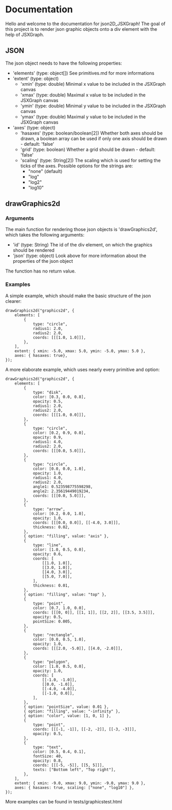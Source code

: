 # Documentation
Hello and welcome to the documentation for json2D_JSXGraph!
The goal of this project is to render json graphic objects onto a div element with the help of JSXGraph.


## JSON
The json object needs to have the following properties:
- 'elements' (type: object[]) See primitives.md for more informations
- 'extent' (type: object)
	- 'xmin' (type: double) Minimal x value to be included in the JSXGraph canvas
	- 'xmax' (type: double) Maximal x value to be included in the JSXGraph canvas
	- 'ymin' (type: double) Minimal y value to be included in the JSXGraph canvas
	- 'ymax' (type: double) Maximal y value to be included in the JSXGraph canvas
- 'axes' (type: object)
	- 'hasaxes' (type: boolean/boolean[2]) Whether both axes should be drawn, a boolean array can be used if only one axis should be drawn - default: 'false'
	- 'grid' (type: boolean) Whether a grid should be drawn - default: 'false'
	- 'scaling' (type: String[2]) The scaling which is used for setting the ticks of the axes. Possible options for the strings are:
		- "none" (default)
		- "log"
		- "log2"
		- "log10"


## drawGraphics2d
### Arguments
The main function for rendering those json objects is 'drawGraphics2d', which takes the following arguments:
- 'id' (type: String) The id of the div element, on which the graphics should be rendered
- 'json' (type: object) Look above for more information about the properties of the json object

The function has no return value.

### Examples
A simple example, which should make the basic structure of the json clearer:
```
drawGraphics2d("graphics2d", {
	elements: [
		{
			type: "circle",
			radius1: 2.0,
			radius2: 2.0,
			coords: [[[1.0, 1.0]]],
		},
	],
	extent: { xmin: -5.0, xmax: 5.0, ymin: -5.0, ymax: 5.0 },
	axes: { hasaxes: true},
});
```
A more elaborate example, which uses nearly every primitive and option:
```
drawGraphics2d("graphics2d", {
	elements: [
		{
			type: "disk",
			color: [0.3, 0.0, 0.8],
			opacity: 0.5,
			radius1: 2.0,
			radius2: 2.0,
			coords: [[[1.0, 0.0]]],
		},
		{
			type: "circle",
			color: [0.2, 0.9, 0.0],
			opacity: 0.9,
			radius1: 4.0,
			radius2: 2.0,
			coords: [[[0.0, 5.0]]],
		},
		{
			type: "circle",
			color: [0.0, 0.0, 1.0],
			opacity: 1.0,
			radius1: 4.0,
			radius2: 2.0,
			angle1: 0.523598775598298,
			angle2: 2.35619449019234,
			coords: [[[0.0, 5.0]]],
		},
		{
			type: "arrow",
			color: [0.2, 0.0, 1.0],
			opacity: 1.0,
			coords: [[[0.0, 0.0]], [[-4.0, 3.0]]],
			thickness: 0.02,
		},
		{ option: "filling", value: "axis" },
		{
			type: "line",
			color: [1.0, 0.5, 0.0],
			opacity: 0.6,
			coords: [
				[[1.0, 1.0]],
				[[3.0, 1.0]],
				[[4.0, 3.0]],
				[[5.0, 7.0]],
			],
			thickness: 0.01,
		},
		{ option: "filling", value: "top" },
		{
			type: "point",
			color: [0.7, 1.0, 0.0],
			coords: [[[0, 0]], [[1, 1]], [[2, 2]], [[3.5, 3.5]]],
			opacity: 0.5,
			pointSize: 0.005,
		},
		{
			type: "rectangle",
			color: [0.0, 0.5, 1.0],
			opacity: 1.0,
			coords: [[[2.0, -5.0]], [[4.0, -2.0]]],
		},
		{
			type: "polygon",
			color: [1.0, 0.5, 0.0],
			opacity: 1.0,
			coords: [
				[[-1.0, -1.0]],
				[[0.0, -1.0]],
				[[-4.0, -4.0]],
				[[-1.0, 0.0]],
			],
		},
		{ option: "pointSize", value: 0.01 },
		{ option: "filling", value: "-infinity" },
		{ option: "color", value: [1, 0, 1] },
		{
			type: "point",
			coords: [[[-1, -1]], [[-2, -2]], [[-3, -3]]],
			opacity: 0.5,
		},
		{
			type: "text",
			color: [0.5, 0.4, 0.1],
			fontSize: 40,
			opacity: 0.8,
			coords: [[[-5, -5]], [[5, 5]]],
			texts: ["Bottom left", "Top right"],
		},
	],
	extent: { xmin: -9.0, xmax: 9.0, ymin: -9.0, ymax: 9.0 },
	axes: { hasaxes: true, scaling: ["none", "log10"] },
});
```
More examples can be found in tests/graphicstest.html